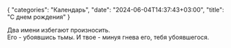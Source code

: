 {
   "categories": "Календарь",
   "date": "2024-06-04T14:37:43+03:00",
   "title": "С днем рождения"
}

Два имени избегают произносить.  
Его - убоявшись тьмы. И твое - минуя гнева его, тебя убоявшегося.  
